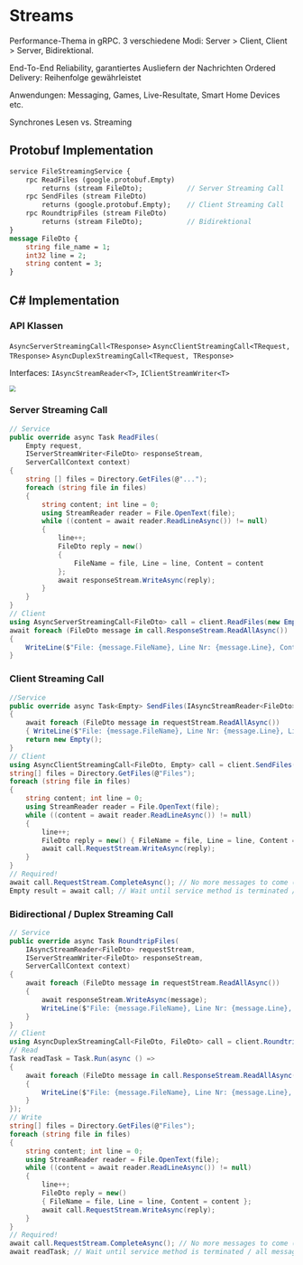 # Streams

Performance-Thema in gRPC. 3 verschiedene Modi: Server > Client, Client > Server, Bidirektional.

End-To-End Reliability, garantiertes Ausliefern der Nachrichten
Ordered Delivery: Reihenfolge gewährleistet

Anwendungen: Messaging, Games, Live-Resultate, Smart Home Devices etc.

Synchrones Lesen vs. Streaming

## Protobuf Implementation

```protobuf
service FileStreamingService {
    rpc ReadFiles (google.protobuf.Empty)	
        returns (stream FileDto);			// Server Streaming Call
    rpc SendFiles (stream FileDto)			
        returns (google.protobuf.Empty);	// Client Streaming Call
    rpc RoundtripFiles (stream FileDto)
        returns (stream FileDto);			// Bidirektional
}
message FileDto {
	string file_name = 1;
	int32 line = 2;
	string content = 3;
}
```

## C# Implementation

### API Klassen

`AsyncServerStreamingCall<TResponse>`
`AsyncClientStreamingCall<TRequest, TResponse>`
`AsyncDuplexStreamingCall<TRequest, TResponse>`

Interfaces: `IAsyncStreamReader<T>`, `IClientStreamWriter<T>`



<img src="C:\Users\luzia\OneDrive - OST\01_Aktuelles_Semester\MsTe\res\csharp-streaming-api.png" style="zoom: 67%;" />

### Server Streaming Call

```csharp
// Service
public override async Task ReadFiles(
    Empty request, 
    IServerStreamWriter<FileDto> responseStream, 
    ServerCallContext context)
{
    string [] files = Directory.GetFiles(@"...");
    foreach (string file in files)
    {
        string content; int line = 0;
        using StreamReader reader = File.OpenText(file);
        while ((content = await reader.ReadLineAsync()) != null)
        {
            line++;
            FileDto reply = new()
            {
                FileName = file, Line = line, Content = content
            };
            await responseStream.WriteAsync(reply);
        }
    }
}
// Client
using AsyncServerStreamingCall<FileDto> call = client.ReadFiles(new Empty());
await foreach (FileDto message in call.ResponseStream.ReadAllAsync())
{
    WriteLine($"File: {message.FileName}, Line Nr: {message.Line}, Content: {message.Content}");
}
```

### Client Streaming Call

```csharp
//Service
public override async Task<Empty> SendFiles(IAsyncStreamReader<FileDto> requestStream, ServerCallContext context)
{
	await foreach (FileDto message in requestStream.ReadAllAsync())
	{ WriteLine($"File: {message.FileName}, Line Nr: {message.Line}, Line Content: {message.Content}");	}
	return new Empty();
}
// Client
using AsyncClientStreamingCall<FileDto, Empty> call = client.SendFiles();
string[] files = Directory.GetFiles(@"Files");
foreach (string file in files)
{
    string content; int line = 0;
    using StreamReader reader = File.OpenText(file);
    while ((content = await reader.ReadLineAsync()) != null)
    {
        line++;
        FileDto reply = new() { FileName = file, Line = line, Content = content };
        await call.RequestStream.WriteAsync(reply);
    }
}
// Required!
await call.RequestStream.CompleteAsync(); // No more messages to come (server exits foreach-Loop)
Empty result = await call; // Wait until service method is terminated / Get the result
```

### Bidirectional / Duplex Streaming Call

```csharp
// Service
public override async Task RoundtripFiles(
    IAsyncStreamReader<FileDto> requestStream,
    IServerStreamWriter<FileDto> responseStream,
    ServerCallContext context)
{
    await foreach (FileDto message in requestStream.ReadAllAsync())
    {
        await responseStream.WriteAsync(message);
        WriteLine($"File: {message.FileName}, Line Nr: {message.Line}, Line Content: {message.Content}");
    }
}
// Client
using AsyncDuplexStreamingCall<FileDto, FileDto> call = client.RoundtripFiles();
// Read
Task readTask = Task.Run(async () =>
{
    await foreach (FileDto message in call.ResponseStream.ReadAllAsync())
    {
        WriteLine($"File: {message.FileName}, Line Nr: {message.Line}, Line Content: {message.Content}");
    }
});
// Write
string[] files = Directory.GetFiles(@"Files");
foreach (string file in files)
{
    string content; int line = 0;
    using StreamReader reader = File.OpenText(file);
    while ((content = await reader.ReadLineAsync()) != null)
    {
        line++;
        FileDto reply = new()
        { FileName = file, Line = line, Content = content };
        await call.RequestStream.WriteAsync(reply);
    }
}
// Required!
await call.RequestStream.CompleteAsync(); // No more messages to come (server exits foreach-Loop)
await readTask; // Wait until service method is terminated / all messages are received by clien
```
